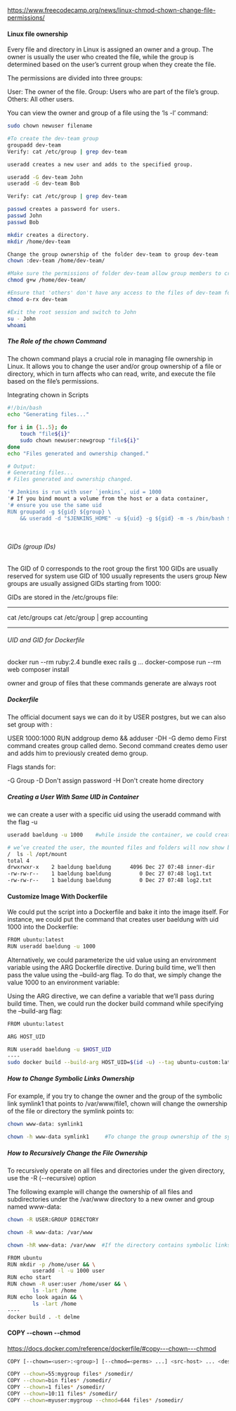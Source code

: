 https://www.freecodecamp.org/news/linux-chmod-chown-change-file-permissions/

#### Linux file ownership
Every file and directory in Linux is assigned an owner and a group. The owner is usually the user who created the file, while the group is determined based on the user’s current group when they create the file.

The permissions are divided into three groups:

User: The owner of the file.
Group: Users who are part of the file’s group.
Others: All other users.

You can view the owner and group of a file using the ‘ls -l’ command:
``````sh
sudo chown newuser filename

#To create the dev-team group
groupadd dev-team
Verify: cat /etc/group | grep dev-team

useradd creates a new user and adds to the specified group.

useradd -G dev-team John
useradd -G dev-team Bob

Verify: cat /etc/group | grep dev-team

passwd creates a password for users.
passwd John
passwd Bob

mkdir creates a directory.
mkdir /home/dev-team

Change the group ownership of the folder dev-team to group dev-team
chown :dev-team /home/dev-team/

#Make sure the permissions of folder dev-team allow group members to create and delete files
chmod g+w /home/dev-team/

#Ensure that 'others' don't have any access to the files of dev-team folder.
chmod o-rx dev-team

#Exit the root session and switch to John
su - John
whoami


``````
##### The Role of the chown Command
The chown command plays a crucial role in managing file ownership in Linux. It allows you to change the user and/or group ownership of a file or directory, which in turn affects who can read, write, and execute the file based on the file’s permissions.

Integrating chown in Scripts
``````sh
#!/bin/bash
echo "Generating files..."

for i in {1..5}; do
    touch "file${i}"
    sudo chown newuser:newgroup "file${i}"
done
echo "Files generated and ownership changed."

# Output:
# Generating files...
# Files generated and ownership changed.

``````
``````sh
'# Jenkins is run with user `jenkins`, uid = 1000
'# If you bind mount a volume from the host or a data container, 
'# ensure you use the same uid
RUN groupadd -g ${gid} ${group} \
    && useradd -d "$JENKINS_HOME" -u ${uid} -g ${gid} -m -s /bin/bash ${user}

``````
``````sh



``````

###### GIDs (group IDs)
The GID of 0 corresponds to the root group
the first 100 GIDs are usually reserved for system use
GID of 100 usually represents the users group
New groups are usually assigned GIDs starting from 1000:

GIDs are stored in the /etc/groups file:

------
cat /etc/groups
cat /etc/group | grep accounting

----

###### UID and GID for Dockerfile
docker run --rm ruby:2.4 bundle exec rails g ...
docker-compose run --rm web composer install

owner and group of files that these commands generate are always root
#####  Dockerfile
The official document says we can do it by USER postgres, but we can also set group with :

USER 1000:1000
RUN addgroup demo && adduser -DH -G demo demo
First command creates group called demo. Second command creates demo user and adds him to previously created demo group.

Flags stands for:

-G Group
-D Don't assign password
-H Don't create home directory

##### Creating a User With Same UID in Container
we can create a user with a specific uid using the useradd command with the flag -u

``````sh
useradd baeldung -u 1000    #while inside the container, we could create a user baeldung with uid 1000.

# we’ve created the user, the mounted files and folders will now show baeldung as the owner
/  ls -l /opt/mount
total 4
drwxrwxr-x    2 baeldung baeldung      4096 Dec 27 07:48 inner-dir
-rw-rw-r--    1 baeldung baeldung         0 Dec 27 07:48 log1.txt
-rw-rw-r--    1 baeldung baeldung         0 Dec 27 07:48 log2.txt
``````
#### Customize Image With Dockerfile
We could put the script into a Dockerfile and bake it into the image itself. For instance, we could put the command that creates user baeldung with uid 1000 into the Dockerfile:

``````sh
FROM ubuntu:latest
RUN useradd baeldung -u 1000


``````
Alternatively, we could parameterize the uid value using an environment variable using the ARG Dockerfile directive. During build time, we’ll then pass the value using the –build-arg flag. To do that, we simply change the value 1000 to an environment variable:

Using the ARG directive, we can define a variable that we’ll pass during build time. Then, we could run the docker build command while specifying the –build-arg flag:

``````sh
FROM ubuntu:latest

ARG HOST_UID

RUN useradd baeldung -u $HOST_UID
----
sudo docker build --build-arg HOST_UID=$(id -u) --tag ubuntu-custom:latest .
``````
##### How to Change Symbolic Links Ownership
For example, if you try to change the owner and the group of the symbolic link symlink1 that points to /var/www/file1, chown will change the ownership of the file or directory the symlink points to:

``````sh
chown www-data: symlink1

chown -h www-data symlink1     #To change the group ownership of the symlink itself, use the -h option

``````
##### How to Recursively Change the File Ownership
To recursively operate on all files and directories under the given directory, use the -R (--recursive) option

The following example will change the ownership of all files and subdirectories under the /var/www directory to a new owner and group named www-data:
``````sh
chown -R USER:GROUP DIRECTORY

chown -R www-data: /var/www

chown -hR www-data: /var/www  #If the directory contains symbolic links, pass the -h option:

``````
``````sh
FROM ubuntu
RUN mkdir -p /home/user && \
        useradd -l -u 1000 user
RUN echo start
RUN chown -R user:user /home/user && \
        ls -lart /home
RUN echo look again && \
        ls -lart /home
----
docker build . -t delme
``````
#### COPY --chown --chmod
https://docs.docker.com/reference/dockerfile/#copy---chown---chmod
``````sh
COPY [--chown=<user>:<group>] [--chmod=<perms> ...] <src-host> ... <dest-container>

COPY --chown=55:mygroup files* /somedir/
COPY --chown=bin files* /somedir/
COPY --chown=1 files* /somedir/
COPY --chown=10:11 files* /somedir/
COPY --chown=myuser:mygroup --chmod=644 files* /somedir/
``````
